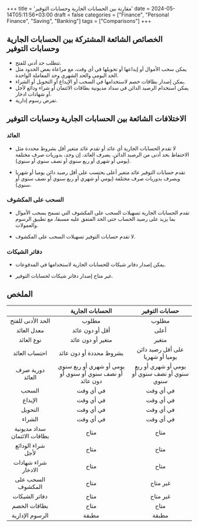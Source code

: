 +++
title = 'مقارنة بين الحسابات الجارية وحسابات التوفير'
date = 2024-05-14T05:11:56+03:00
draft = false
categories = ["Finance", "Personal Finance", "Saving", "Banking"]
tags = ["Comparisons"]
+++
## الخصائص الشائعة المشتركة بين الحسابات الجارية وحسابات التوفير

- تتطلب حد أدنى للفتح.
- يمكن سحب الأموال أو إيداعها أو تحويلها في أي وقت، مع مراعاة بعض الحدود مثل الحد اليومي والحد الشهري وحد المعاملة الواحدة.
- يمكن إصدار بطاقات خصم لاستخدامها في السحب أو الإيداع أو التحويل أو الشراء.
- يمكن استخدام الرصيد الدائن في سداد مديونية بطاقات الائتمان أو شراء ودائع لأجل أو شهادات ادخار.
- تفرض رسوم إدارية.

## الاختلافات الشائعة بين الحسابات الجارية وحسابات التوفير

### العائد

- لا تقدم الحسابات الجارية أي عائد أو تقدم عائد متغير أقل بشروط محددة مثل الاحتفاظ بحد أدنى من الرصيد الدائن. يصرف العائد، إن وجد، بدوريات صرف مختلفة (يومي أو شهري أو ربع سنوي أو نصف سنوي أو سنوي).

- تقدم حسابات التوفير عائد متغير أعلى يحتسب على أقل رصيد دائن يوميا أو شهريا ويصرف بدوريات صرف مختلفة (يومي أو شهري أو ربع سنوي أو نصف سنوي أو سنوي).

### السحب على المكشوف

- تقدم الحسابات الجارية تسهيلات السحب على المكشوف التي تسمح بسحب الأموال بما يزيد على رصيد الحساب حتى الحد المتفق عليه مسبقا، مع تطبيق الرسوم والعمولات.

- لا تقدم حسابات التوفير تسهيلات السحب على المكشوف.

### دفاتر الشيكات

- يمكن إصدار دفاتر شيكات للحسابات الجارية لاستخدامها في المدفوعات.

- غير متاح إصدار دفاتر شيكات لحسابات التوفير.

## الملخص

| | الحسابات الجارية | حسابات التوفير
:---:|:---:|:---:
 الحد الأدنى للفتح | مطلوب | مطلوب
 معدل العائد | أقل أو دون عائد | أعلى
 نوع العائد | متغير أو دون عائد | متغير
 احتساب العائد | بشروط محددة أو دون عائد | على أقل رصيد دائن يوميا أو شهريا
 دورية صرف العائد | يومي أو شهري أو ربع سنوي أو نصف سنوي أو سنوي أو دون عائد | يومي أو شهري أو ربع سنوي أو نصف سنوي أو سنوي
 السحب | في أي وقت | في أي وقت
 الإيداع | في أي وقت | في أي وقت
 التحويل | في أي وقت | في أي وقت
 الشراء | في أي وقت | في أي وقت
 سداد مديونية بطاقات الائتمان | متاح | متاح
 شراء الودائع لأجل | متاح | متاح
 شراء شهادات الادخار | متاح | متاح
 السحب على المكشوف | متاح | غير متاح
 دفاتر الشيكات | متاح | غير متاح
 بطاقات الخصم | متاح | متاح
 الرسوم الإدارية | مطبقة | مطبقة
 
